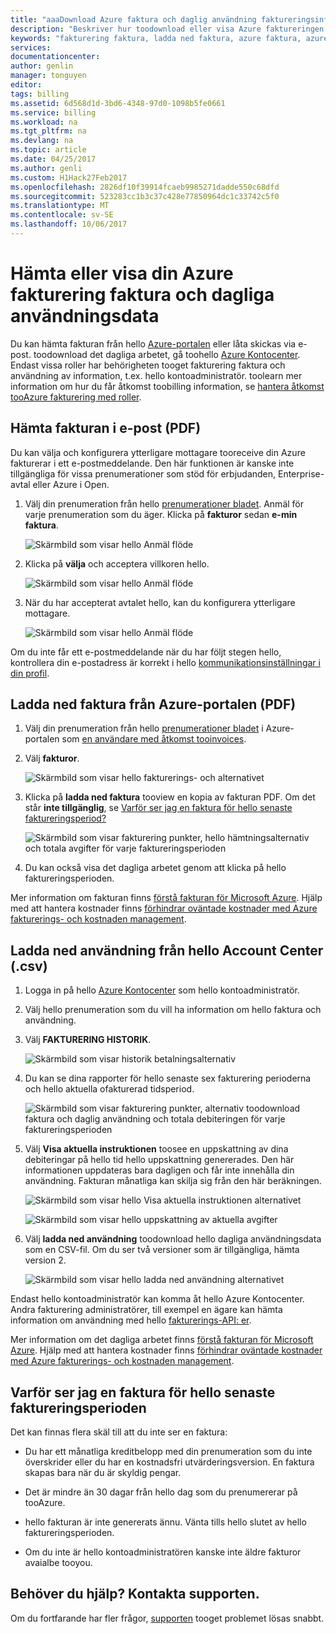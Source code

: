 ```yaml
---
title: "aaaDownload Azure faktura och daglig användning faktureringsinformation | Microsoft Docs"
description: "Beskriver hur toodownload eller visa Azure faktureringen faktura och dagliga användningsdata."
keywords: "fakturering faktura, ladda ned faktura, azure faktura, azure användning"
services: 
documentationcenter: 
author: genlin
manager: tonguyen
editor: 
tags: billing
ms.assetid: 6d568d1d-3bd6-4348-97d0-1098b5fe0661
ms.service: billing
ms.workload: na
ms.tgt_pltfrm: na
ms.devlang: na
ms.topic: article
ms.date: 04/25/2017
ms.author: genli
ms.custom: H1Hack27Feb2017
ms.openlocfilehash: 2826df10f39914fcaeb9985271dadde550c68dfd
ms.sourcegitcommit: 523283cc1b3c37c428e77850964dc1c33742c5f0
ms.translationtype: MT
ms.contentlocale: sv-SE
ms.lasthandoff: 10/06/2017
---
```

# <a name="download-or-view-your-azure-billing-invoice-and-daily-usage-data"></a>Hämta eller visa din Azure fakturering faktura och dagliga användningsdata
Du kan hämta fakturan från hello [Azure-portalen](https://portal.azure.com/#blade/Microsoft_Azure_Billing/SubscriptionsBlade) eller låta skickas via e-post. toodownload det dagliga arbetet, gå toohello [Azure Kontocenter](https://account.windowsazure.com). Endast vissa roller har behörigheten tooget fakturering faktura och användning av information, t.ex. hello kontoadministratör. toolearn mer information om hur du får åtkomst toobilling information, se [hantera åtkomst tooAzure fakturering med roller](billing-manage-access.md).

## <a name="get-your-invoice-in-email-pdf"></a>Hämta fakturan i e-post (PDF)
Du kan välja och konfigurera ytterligare mottagare tooreceive din Azure fakturerar i ett e-postmeddelande. Den här funktionen är kanske inte tillgängliga för vissa prenumerationer som stöd för erbjudanden, Enterprise-avtal eller Azure i Open.

1. Välj din prenumeration från hello [prenumerationer bladet](https://portal.azure.com/#blade/Microsoft_Azure_Billing/SubscriptionsBlade). Anmäl för varje prenumeration som du äger. Klicka på **fakturor** sedan **e-min faktura**. 

    ![Skärmbild som visar hello Anmäl flöde](./media/billing-download-azure-invoice-daily-usage-date/InvoicesDeepLink.PNG)
    
2. Klicka på **välja** och acceptera villkoren hello.

    ![Skärmbild som visar hello Anmäl flöde](./media/billing-download-azure-invoice-daily-usage-date/InvoiceArticleStep2.PNG)
 
3. När du har accepterat avtalet hello, kan du konfigurera ytterligare mottagare.

    ![Skärmbild som visar hello Anmäl flöde](./media/billing-download-azure-invoice-daily-usage-date/InvoiceArticleStep3.PNG)
    
Om du inte får ett e-postmeddelande när du har följt stegen hello, kontrollera din e-postadress är korrekt i hello [kommunikationsinställningar i din profil](https://account.windowsazure.com/profile).

## <a name="download-invoice-from-azure-portal-pdf"></a>Ladda ned faktura från Azure-portalen (PDF)

1. Välj din prenumeration från hello [prenumerationer bladet](https://portal.azure.com/#blade/Microsoft_Azure_Billing/SubscriptionsBlade) i Azure-portalen som [en användare med åtkomst tooinvoices](billing-manage-access.md).

2. Välj **fakturor**. 

    ![Skärmbild som visar hello fakturerings- och alternativet](./media/billing-download-azure-invoice-daily-usage-date/billingandusage.png) 

3. Klicka på **ladda ned faktura** tooview en kopia av fakturan PDF. Om det står **inte tillgänglig**, se [Varför ser jag en faktura för hello senaste faktureringsperiod?](#noinvoice)

    ![Skärmbild som visar fakturering punkter, hello hämtningsalternativ och totala avgifter för varje faktureringsperioden](./media/billing-download-azure-invoice-daily-usage-date/billing4.png)

4. Du kan också visa det dagliga arbetet genom att klicka på hello faktureringsperioden. 

Mer information om fakturan finns [förstå fakturan för Microsoft Azure](billing-understand-your-bill.md). Hjälp med att hantera kostnader finns [förhindrar oväntade kostnader med Azure fakturerings- och kostnaden management](billing-getting-started.md).

## <a name="download-usage-from-hello-account-center-csv"></a>Ladda ned användning från hello Account Center (.csv)

1. Logga in på hello [Azure Kontocenter](https://account.windowsazure.com/subscriptions) som hello kontoadministratör.

2. Välj hello prenumeration som du vill ha information om hello faktura och användning.

3. Välj **FAKTURERING HISTORIK**. 

    ![Skärmbild som visar historik betalningsalternativ](./media/billing-download-azure-invoice-daily-usage-date/Billinghisotry.png)

4. Du kan se dina rapporter för hello senaste sex fakturering perioderna och hello aktuella ofakturerad tidsperiod. 

    ![Skärmbild som visar fakturering punkter, alternativ toodownload faktura och daglig användning och totala debiteringen för varje faktureringsperioden](./media/billing-download-azure-invoice-daily-usage-date/billingSum.png)

5. Välj **Visa aktuella instruktionen** toosee en uppskattning av dina debiteringar på hello tid hello uppskattning genererades. Den här informationen uppdateras bara dagligen och får inte innehålla din användning. Fakturan månatliga kan skilja sig från den här beräkningen.

    ![Skärmbild som visar hello Visa aktuella instruktionen alternativet](./media/billing-download-azure-invoice-daily-usage-date/billingSum2.png)

    ![Skärmbild som visar hello uppskattning av aktuella avgifter](./media/billing-download-azure-invoice-daily-usage-date/billingSum3.png)

6. Välj **ladda ned användning** toodownload hello dagliga användningsdata som en CSV-fil. Om du ser två versioner som är tillgängliga, hämta version 2.

    ![Skärmbild som visar hello ladda ned användning alternativet](./media/billing-download-azure-invoice-daily-usage-date/DLusage.png)

Endast hello kontoadministratör kan komma åt hello Azure Kontocenter. Andra fakturering administratörer, till exempel en ägare kan hämta information om användning med hello [fakturerings-API: er](billing-usage-rate-card-overview.md).

Mer information om det dagliga arbetet finns [förstå fakturan för Microsoft Azure](billing-understand-your-bill.md). Hjälp med att hantera kostnader finns [förhindrar oväntade kostnader med Azure fakturerings- och kostnaden management](billing-getting-started.md).

## <a name="noinvoice"></a>Varför ser jag en faktura för hello senaste faktureringsperioden

Det kan finnas flera skäl till att du inte ser en faktura:

- Du har ett månatliga kreditbelopp med din prenumeration som du inte överskrider eller du har en kostnadsfri utvärderingsversion. En faktura skapas bara när du är skyldig pengar.

- Det är mindre än 30 dagar från hello dag som du prenumererar på tooAzure.

- hello fakturan är inte genererats ännu. Vänta tills hello slutet av hello faktureringsperioden.

- Om du inte är hello kontoadministratören kanske inte äldre fakturor avaialbe tooyou.

## <a name="need-help-contact-support"></a>Behöver du hjälp? Kontakta supporten.
Om du fortfarande har fler frågor, [supporten](https://portal.azure.com/?#blade/Microsoft_Azure_Support/HelpAndSupportBlade) tooget problemet lösas snabbt.


